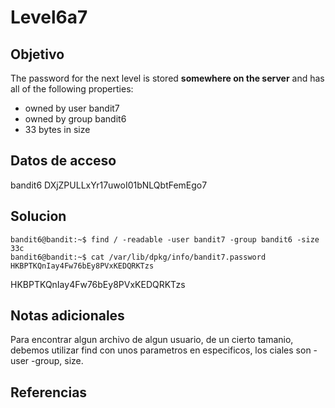 # Level6a7

## Objetivo
The password for the next level is stored **somewhere on the server** and has all of the following properties:

-   owned by user bandit7
-   owned by group bandit6
-   33 bytes in size

## Datos de acceso
bandit6
DXjZPULLxYr17uwoI01bNLQbtFemEgo7

## Solucion
```
bandit6@bandit:~$ find / -readable -user bandit7 -group bandit6 -size 33c
bandit6@bandit:~$ cat /var/lib/dpkg/info/bandit7.password
HKBPTKQnIay4Fw76bEy8PVxKEDQRKTzs
```
HKBPTKQnIay4Fw76bEy8PVxKEDQRKTzs

## Notas adicionales
Para encontrar algun archivo de algun usuario, de un cierto tamanio, debemos utilizar find con unos parametros en especificos, los ciales son -user -group, size.

## Referencias